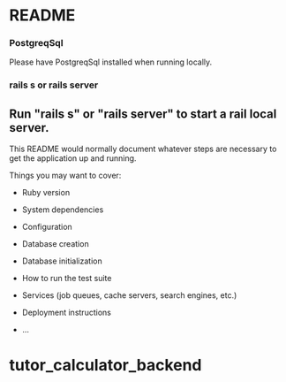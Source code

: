 # README

### PostgreqSql
Please have PostgreqSql installed when running locally.

### rails s or rails server
Run "rails s" or "rails server" to start a rail local server.
--------------------------------------------------------------------------

This README would normally document whatever steps are necessary to get the
application up and running.

Things you may want to cover:

* Ruby version

* System dependencies

* Configuration

* Database creation

* Database initialization

* How to run the test suite

* Services (job queues, cache servers, search engines, etc.)

* Deployment instructions

* ...
# tutor_calculator_backend
